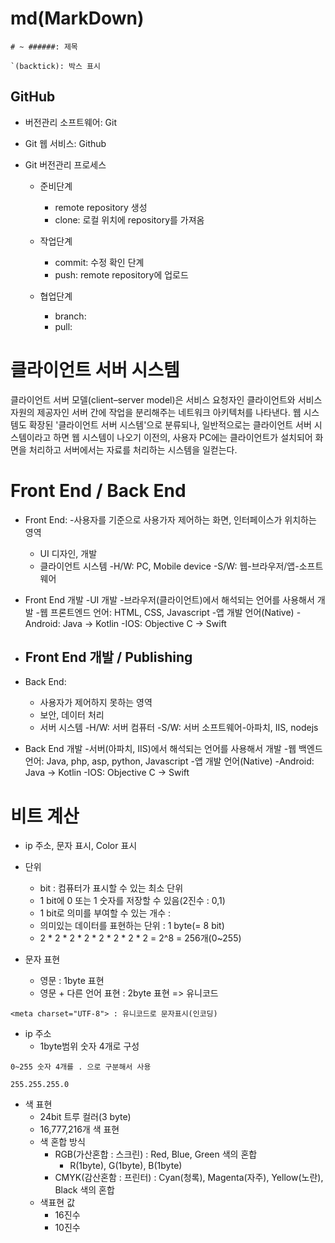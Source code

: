 # md(MarkDown)

```
# ~ ######: 제목

`(backtick): 박스 표시

```

## GitHub

- 버전관리 소프트웨어: Git
- Git 웹 서비스: Github

- Git 버전관리 프로세스
  - 준비단계
    - remote repository 생성
    - clone: 로컬 위치에 repository를 가져옴

  - 작업단계
    - commit: 수정 확인 단계
    - push: remote repository에 업로드

  - 협업단계
    - branch:
    - pull:

# 클라이언트 서버 시스템

클라이언트 서버 모델(client–server model)은 서비스 요청자인 클라이언트와 서비스 자원의 제공자인 서버 간에 작업을 분리해주는 네트워크 아키텍처를 나타낸다. 웹 시스템도 확장된 '클라이언트 서버 시스템'으로 분류되나, 일반적으로는 클라이언트 서버 시스템이라고 하면 웹 시스템이 나오기 이전의, 사용자 PC에는 클라이언트가 설치되어 화면을 처리하고 서버에서는 자료를 처리하는 시스템을 일컫는다.

# Front End / Back End

- Front End: 
  -사용자를 기준으로 사용가자 제어하는 화면, 인터페이스가 위치하는 영역
  - UI 디자인, 개발
  - 클라이언트 시스템
    -H/W: PC, Mobile device
    -S/W: 웹-브라우저/앱-소프트웨어
- Front End 개발
  -UI 개발 -브라우저(클라이언트)에서 해석되는 언어를 사용해서 개발 -웹 프론트엔드 언어: HTML, CSS, Javascript -앱 개발 언어(Native)
  -Android: Java -> Kotlin
  -IOS: Objective C -> Swift
- ## Front End 개발 / Publishing

- Back End:
  - 사용자가 제어하지 못하는 영역
  - 보안, 데이터 처리
  - 서버 시스템
    -H/W: 서버 컴퓨터
    -S/W: 서버 소프트웨어-아파치, IIS, nodejs
- Back End 개발 -서버(아파치, IIS)에서 해석되는 언어를 사용해서 개발 -웹 백엔드 언어: Java, php, asp, python, Javascript -앱 개발 언어(Native)
  -Android: Java -> Kotlin
  -IOS: Objective C -> Swift

# 비트 계산

- ip 주소, 문자 표시, Color 표시

- 단위
  - bit : 컴퓨터가 표시할 수 있는 최소 단위
  - 1 bit에 0 또는 1 숫자를 저장할 수 있음(2진수 : 0,1)
  - 1 bit로 의미를 부여할 수 있는 개수 : 
  - 의미있는 데이터를 표현하는 단위 : 1 byte(= 8 bit)
  - 2 * 2 * 2 * 2 * 2 * 2 * 2 * 2 = 2^8 = 256개(0~255)

- 문자 표현
  - 영문 : 1byte 표현
  - 영문 + 다른 언어 표현 : 2byte 표현 => 유니코드
```
<meta charset="UTF-8"> : 유니코드로 문자표시(인코딩)
```

- ip 주소
  - 1byte범위 숫자 4개로 구성
```
0~255 숫자 4개를 . 으로 구분해서 사용

255.255.255.0
```

- 색 표현
  - 24bit 트루 컬러(3 byte)
  - 16,777,216개 색 표현
  - 색 혼합 방식
    - RGB(가산혼합 : 스크린) : Red, Blue, Green 색의 혼합
      - R(1byte), G(1byte), B(1byte)
    - CMYK(감산혼함 : 프린터) : Cyan(청록), Magenta(자주), Yellow(노란), Black 색의 혼합
  - 색표현 값
    - 16진수
    - 10진수